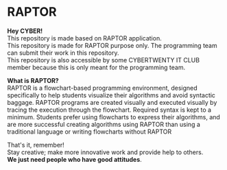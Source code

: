 # RAPTOR
<p><b>Hey CYBER!</b> <br>
This repository is made based on RAPTOR application. <br>
This repository is made for RAPTOR purpose only. The programming team can submit their work in this repository. <br>
This repository is also accessible by some CYBERTWENTY IT CLUB member because this is only meant for the programming team. <br>

<b>What is RAPTOR?</b> <br>
RAPTOR is a flowchart-based programming environment, designed specifically to help students visualize their algorithms and avoid syntactic baggage. RAPTOR programs are created visually and executed visually by tracing the execution through the flowchart. Required syntax is kept to a minimum. Students prefer using flowcharts to express their algorithms, and are more successful creating algorithms using RAPTOR than using a traditional language or writing flowcharts without RAPTOR <br>
</p>

<p>
That's it, remember! <br>
Stay creative; make more innovative work and provide help to others. <br>
<b>We just need people who have good attitudes</b>.
</p>
